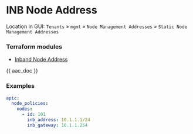 # INB Node Address

Location in GUI:
`Tenants` » `mgmt` » `Node Management Addresses` » `Static Node Management Addresses`

### Terraform modules

* [Inband Node Address](https://registry.terraform.io/modules/netascode/inband-node-address/aci/latest)

{{ aac_doc }}
### Examples

```yaml
apic:
  node_policies:
    nodes:
      - id: 101
        inb_address: 10.1.1.1/24
        inb_gateway: 10.1.1.254
```
